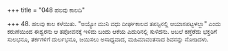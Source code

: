 +++
title = "048 ಹಲವು ಕಾಲದಿ"

+++
48. ಹಲವು ಕಾಲ ಕಳೆಯಿತು. "ಅಯ್ಯೋ ಮುನಿ ವಧು ದೀರ್ಘಕಾಲದ ತಪಸ್ಸಿನಲ್ಲಿ ಆಯಾಸಪಟ್ಟಳಲ್ಲಾ" ಎಂದು ಕರುಣೆಯಿಂದ ಈಶ್ವರನು ಆ ತಪೋವನಕ್ಕೆ ಇಳಿದು ಬಂದು ಆಕೆಯ ಎದುರಿನಲ್ಲಿ ಸುಳಿದನು. ಅಬಲೆ ಕಣ್ತೆರೆದು ಭಕ್ತರಿಗೆ ಸುಲಭನೂ, ತರ್ಕಗಳಿಗೆ ದುರ್ಲಭನೂ, ಜಯಿಸಲು ಅಸಾಧ್ಯವಾದ, ಮಹಿಮಾವಂತನಾದ ಶಿವನನ್ನು ನೋಡಿದಳು.